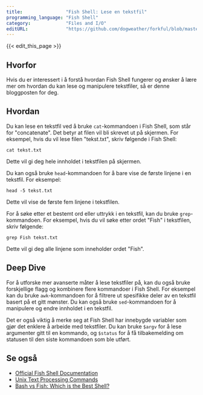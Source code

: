 ```yaml
---
title:                "Fish Shell: Lese en tekstfil"
programming_language: "Fish Shell"
category:             "Files and I/O"
editURL:              "https://github.com/dogweather/forkful/blob/master/content/no/fish-shell/reading-a-text-file.md"
---
```


{{< edit_this_page >}}

## Hvorfor

Hvis du er interessert i å forstå hvordan Fish Shell fungerer og ønsker å lære mer om hvordan du kan lese og manipulere tekstfiler, så er denne bloggposten for deg.

## Hvordan

Du kan lese en tekstfil ved å bruke `cat`-kommandoen i Fish Shell, som står for "concatenate". Det betyr at filen vil bli skrevet ut på skjermen. For eksempel, hvis du vil lese filen "tekst.txt", skriv følgende i Fish Shell:

```Fish Shell
cat tekst.txt
```

Dette vil gi deg hele innholdet i tekstfilen på skjermen.

Du kan også bruke `head`-kommandoen for å bare vise de første linjene i en tekstfil. For eksempel:

```Fish Shell
head -5 tekst.txt
```

Dette vil vise de første fem linjene i tekstfilen.

For å søke etter et bestemt ord eller uttrykk i en tekstfil, kan du bruke `grep`-kommandoen. For eksempel, hvis du vil søke etter ordet "Fish" i tekstfilen, skriv følgende:

```Fish Shell
grep Fish tekst.txt
```

Dette vil gi deg alle linjene som inneholder ordet "Fish".

## Deep Dive

For å utforske mer avanserte måter å lese tekstfiler på, kan du også bruke forskjellige flagg og kombinere flere kommandoer i Fish Shell. For eksempel kan du bruke `awk`-kommandoen for å filtrere ut spesifikke deler av en tekstfil basert på et gitt mønster. Du kan også bruke `sed`-kommandoen for å manipulere og endre innholdet i en tekstfil.

Det er også viktig å merke seg at Fish Shell har innebygde variabler som gjør det enklere å arbeide med tekstfiler. Du kan bruke `$argv` for å lese argumenter gitt til en kommando, og `$status` for å få tilbakemelding om statusen til den siste kommandoen som ble utført.

## Se også

- [Official Fish Shell Documentation](https://fishshell.com/docs/current/index.html)
- [Unix Text Processing Commands](https://www.tutorialspoint.com/unix/unix-regular-expressions.htm)
- [Bash vs Fish: Which is the Best Shell?](https://www.freecodecamp.org/news/bash-vs-fish-shell-which-is-the-best-shell-fd2cc0ba8b07/)